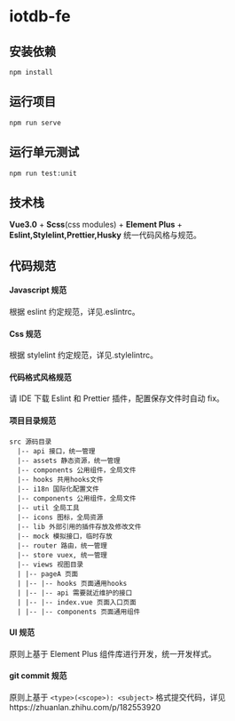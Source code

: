 # iotdb-fe

## 安装依赖

```
npm install
```

## 运行项目

```
npm run serve
```

## 运行单元测试

```
npm run test:unit
```

## 技术栈

**Vue3.0** + **Scss**(css modules) + **Element Plus** + **Eslint,Stylelint,Prettier,Husky** 统一代码风格与规范。

## 代码规范

#### Javascript 规范

根据 eslint 约定规范，详见.eslintrc。
  
#### Css 规范 
 
根据 stylelint 约定规范，详见.stylelintrc。
  
#### 代码格式风格规范
请 IDE 下载 Eslint 和 Prettier 插件，配置保存文件时自动 fix。
  <br/>
#### 项目目录规范

```
src 源码目录
  |-- api 接口，统一管理
  |-- assets 静态资源，统一管理
  |-- components 公用组件，全局文件
  |-- hooks 共用hooks文件
  |-- i18n 国际化配置文件
  |-- components 公用组件，全局文件
  |-- util 全局工具
  |-- icons 图标，全局资源
  |-- lib 外部引用的插件存放及修改文件
  |-- mock 模拟接口，临时存放
  |-- router 路由，统一管理
  |-- store vuex, 统一管理
  |-- views 视图目录
  | |-- pageA 页面
  | |-- |-- hooks 页面通用hooks
  | |-- |-- api 需要就近维护的接口
  | |-- |-- index.vue 页面入口页面
  | |-- |-- components 页面通用组件
```
#### UI 规范
原则上基于 Element Plus 组件库进行开发，统一开发样式。
#### git commit 规范
原则上基于 `<type>(<scope>): <subject>` 格式提交代码，详见https://zhuanlan.zhihu.com/p/182553920